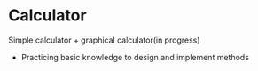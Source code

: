 # Calculator
Simple calculator + graphical calculator(in progress)
- Practicing basic knowledge to design and implement methods
